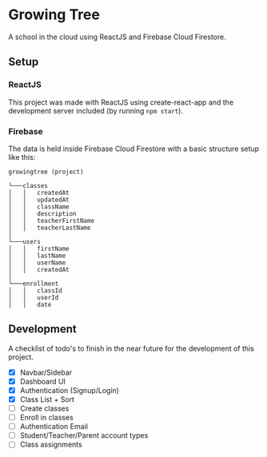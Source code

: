 # Growing Tree

A school in the cloud using ReactJS and Firebase Cloud Firestore.

## Setup

### ReactJS

This project was made with ReactJS using create-react-app and the development server included (by running `npm start`).

### Firebase

The data is held inside Firebase Cloud Firestore with a basic structure setup like this:

```
growingtree (project)

└───classes
│   │   createdAt
│   │   updatedAt
│   │   className
│   │   description
│   │   teacherFirstName
│   │   teacherLastName
│
└───users
│   │   firstName
│   │   lastName
│   │   userName
│   │   createdAt
│
└───enrollment
│   │   classId
│   │   userId
│   │   date
```

## Development

A checklist of todo's to finish in the near future for the development of this project.

- [x] Navbar/Sidebar
- [x] Dashboard UI
- [x] Authentication (Signup/Login)
- [x] Class List + Sort
- [ ] Create classes
- [ ] Enroll in classes
- [ ] Authentication Email
- [ ] Student/Teacher/Parent account types
- [ ] Class assignments
